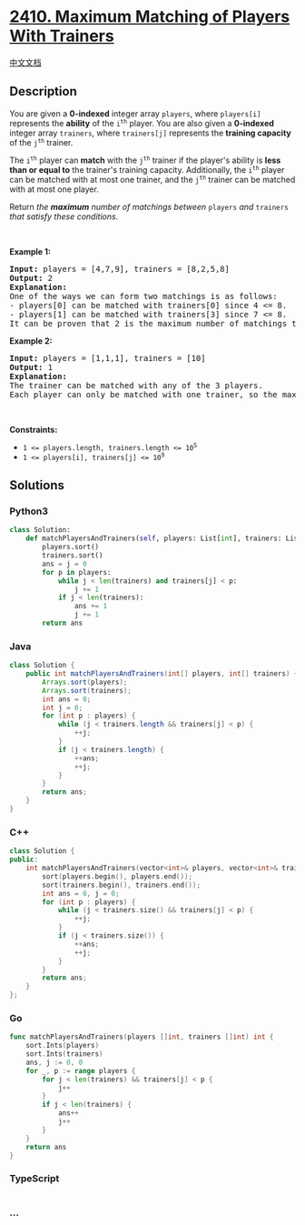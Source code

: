 # [2410. Maximum Matching of Players With Trainers](https://leetcode.com/problems/maximum-matching-of-players-with-trainers)

[中文文档](/solution/2400-2499/2410.Maximum%20Matching%20of%20Players%20With%20Trainers/README.md)

## Description

<p>You are given a <strong>0-indexed</strong> integer array <code>players</code>, where <code>players[i]</code> represents the <strong>ability</strong> of the <code>i<sup>th</sup></code> player. You are also given a <strong>0-indexed</strong> integer array <code>trainers</code>, where <code>trainers[j]</code> represents the <strong>training capacity </strong>of the <code>j<sup>th</sup></code> trainer.</p>

<p>The <code>i<sup>th</sup></code> player can <strong>match</strong> with the <code>j<sup>th</sup></code> trainer if the player&#39;s ability is <strong>less than or equal to</strong> the trainer&#39;s training capacity. Additionally, the <code>i<sup>th</sup></code> player can be matched with at most one trainer, and the <code>j<sup>th</sup></code> trainer can be matched with at most one player.</p>

<p>Return <em>the <strong>maximum</strong> number of matchings between </em><code>players</code><em> and </em><code>trainers</code><em> that satisfy these conditions.</em></p>

<p>&nbsp;</p>
<p><strong class="example">Example 1:</strong></p>

<pre>
<strong>Input:</strong> players = [4,7,9], trainers = [8,2,5,8]
<strong>Output:</strong> 2
<strong>Explanation:</strong>
One of the ways we can form two matchings is as follows:
- players[0] can be matched with trainers[0] since 4 &lt;= 8.
- players[1] can be matched with trainers[3] since 7 &lt;= 8.
It can be proven that 2 is the maximum number of matchings that can be formed.
</pre>

<p><strong class="example">Example 2:</strong></p>

<pre>
<strong>Input:</strong> players = [1,1,1], trainers = [10]
<strong>Output:</strong> 1
<strong>Explanation:</strong>
The trainer can be matched with any of the 3 players.
Each player can only be matched with one trainer, so the maximum answer is 1.
</pre>

<p>&nbsp;</p>
<p><strong>Constraints:</strong></p>

<ul>
	<li><code>1 &lt;= players.length, trainers.length &lt;= 10<sup>5</sup></code></li>
	<li><code>1 &lt;= players[i], trainers[j] &lt;= 10<sup>9</sup></code></li>
</ul>

## Solutions

<!-- tabs:start -->

### **Python3**

```python
class Solution:
    def matchPlayersAndTrainers(self, players: List[int], trainers: List[int]) -> int:
        players.sort()
        trainers.sort()
        ans = j = 0
        for p in players:
            while j < len(trainers) and trainers[j] < p:
                j += 1
            if j < len(trainers):
                ans += 1
                j += 1
        return ans
```

### **Java**

```java
class Solution {
    public int matchPlayersAndTrainers(int[] players, int[] trainers) {
        Arrays.sort(players);
        Arrays.sort(trainers);
        int ans = 0;
        int j = 0;
        for (int p : players) {
            while (j < trainers.length && trainers[j] < p) {
                ++j;
            }
            if (j < trainers.length) {
                ++ans;
                ++j;
            }
        }
        return ans;
    }
}
```

### **C++**

```cpp
class Solution {
public:
    int matchPlayersAndTrainers(vector<int>& players, vector<int>& trainers) {
        sort(players.begin(), players.end());
        sort(trainers.begin(), trainers.end());
        int ans = 0, j = 0;
        for (int p : players) {
            while (j < trainers.size() && trainers[j] < p) {
                ++j;
            }
            if (j < trainers.size()) {
                ++ans;
                ++j;
            }
        }
        return ans;
    }
};
```

### **Go**

```go
func matchPlayersAndTrainers(players []int, trainers []int) int {
	sort.Ints(players)
	sort.Ints(trainers)
	ans, j := 0, 0
	for _, p := range players {
		for j < len(trainers) && trainers[j] < p {
			j++
		}
		if j < len(trainers) {
			ans++
			j++
		}
	}
	return ans
}
```

### **TypeScript**

```ts

```

### **...**

```


```

<!-- tabs:end -->
